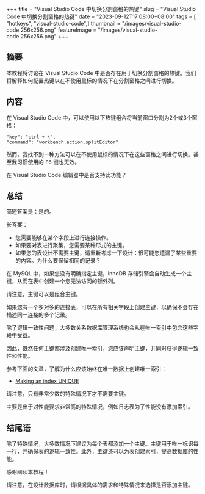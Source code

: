 +++
title = "Visual Studio Code 中切换分割窗格的热键"
slug = "Visual Studio Code 中切换分割窗格的热键"
date = "2023-09-12T17:08:00+08:00"
tags = [ "hotkeys", "visual-studio-code",]
thumbnail = "/images/visual-studio-code.256x256.png"
featureImage = "/images/visual-studio-code.256x256.png"
+++


## 摘要

本教程将讨论在 Visual Studio Code 中是否存在用于切换分割窗格的热键。我们将解释如何配置热键以在不使用鼠标的情况下在分割窗格之间进行切换。

## 内容

在 Visual Studio Code 中，可以使用以下热键组合将当前窗口分割为2个或3个窗格：

```
"key": "ctrl + \",
"command": "workbench.action.splitEditor"
```

然而，我找不到一种方法可以在不使用鼠标的情况下在这些窗格之间进行切换。甚至我习惯使用的 <kbd>F6</kbd> 键也无效。

在 Visual Studio Code 编辑器中是否支持此功能？

## 总结

简短答案是：是的。

长答案：

- 您需要能够在某个字段上进行连接操作。
- 如果要对表进行聚集，您需要某种形式的主键。
- 如果您的表设计不需要主键，请重新考虑一下设计：很可能您遗漏了某些重要的内容。为什么要保留相同的记录？

在 MySQL 中，如果您没有明确指定主键，InnoDB 存储引擎会自动生成一个主键，从而在表中创建一个您无法访问的额外列。

请注意，主键可以是组合主键。

如果您有一个多对多的连接表，可以在所有相关字段上创建主键，以确保不会存在描述同一连接的多个记录。

除了逻辑一致性问题，大多数关系数据库管理系统也会从在唯一索引中包含这些字段中受益。

因此，既然任何主键都涉及创建唯一索引，您应该声明主键，并同时获得逻辑一致性和性能。

参考下面的文章，了解为什么应该始终在唯一数据上创建唯一索引：

- [Making an index UNIQUE](http://explainextended.com/2009/04/23/making-an-index-unique/)

请注意，只有非常少数的特殊情况下才不需要主键。

主要是出于对性能要求非常高的特殊情况，例如日志表为了性能没有添加索引。

## 结尾语

除了特殊情况，大多数情况下建议为每个表都添加一个主键。主键用于唯一标识每一行，并确保表的逻辑一致性。此外，主键还可以为表创建索引，提高数据库的性能。

感谢阅读本教程！

请注意，在设计数据库时，请根据具体的需求和特殊情况来选择是否添加主键。


